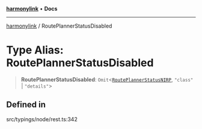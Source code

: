 [**harmonylink**](../README.md) • **Docs**

***

[harmonylink](../globals.md) / RoutePlannerStatusDisabled

# Type Alias: RoutePlannerStatusDisabled

> **RoutePlannerStatusDisabled**: `Omit`\<[`RoutePlannerStatusNIRP`](../interfaces/RoutePlannerStatusNIRP.md), `"class"` \| `"details"`\>

## Defined in

src/typings/node/rest.ts:342
